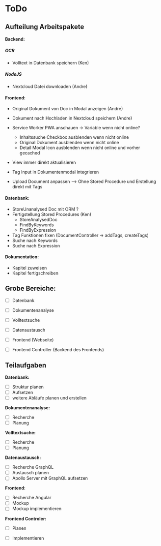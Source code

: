 # ToDo
## Aufteilung Arbeitspakete

#### Backend:

##### OCR

- Volltext in Datenbank speichern (Ken)

##### NodeJS 

- Nextcloud Datei downloaden (Andre)



#### Frontend:

- Original Dokument von Doc in Modal anzeigen (Andre)
- Dokument nach Hochladen in Nextcloud speichern (Andre)
- Service Worker PWA anschauen -> Variable wenn nicht online?

  - Inhaltssuche Checkbox ausblenden wenn nicht online
  - Original Dokument ausblenden wenn nicht online
  - Detail Modal Icon ausblenden wenn nicht online und vorher gecached
- View immer direkt aktualisieren

- Tag Input in Dokumentenmodal integrieren
- Upload Document anpassen --> Ohne Stored Procedure und Erstellung direkt mit Tags

#### Datenbank:

- StoreUnanalysed Doc mit ORM ?
- Fertigstellung Stored Procedures (Ken)
  - StoreAnalysedDoc
  - FindByKeywords
  - FindByExpression
- Tag Funktionen fixen (DocumentController -> addTags, createTags)
- Suche nach Keywords
- Suche nach Expression



#### Dokumentation:

- Kapitel zuweisen
- Kapitel fertigschreiben



## Grobe Bereiche:

 - [ ] Datenbank

 - [ ] Dokumentenanalyse

 - [ ] Volltextsuche

 - [ ] Datenaustausch

 - [ ] Frontend (Webseite)

 - [ ] Frontend Controller (Backend des Frontends)

   

## Teilaufgaben

**Datenbank:**

 - [ ] Struktur planen
 - [ ] Aufsetzen
 - [ ] weitere Abläufe planen und erstellen

**Dokumentenanalyse:**

 - [ ] Recherche
 - [ ] Planung

**Volltextsuche:**

 - [ ] Recherche
 - [ ] Planung

**Datenaustausch:**

 - [ ] Recherche GraphQL
 - [ ] Austausch planen
 - [ ] Apollo Server mit GraphQL aufsetzen

**Frontend:**

 - [ ] Recherche Angular
 - [ ] Mockup
 - [ ] Mockup implementieren

**Frontend Controler:**

 - [ ] Planen
 - [ ] Implementieren

